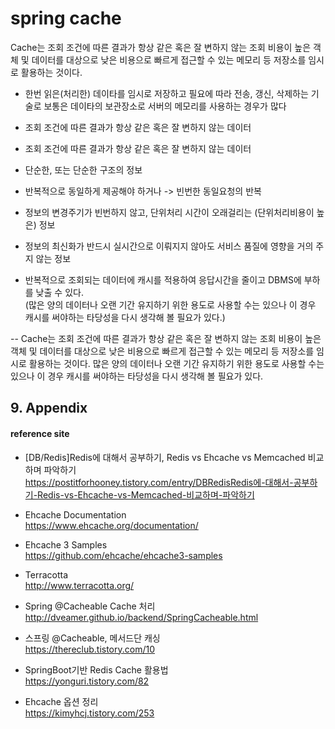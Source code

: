 # spring cache

Cache는 조회 조건에 따른 결과가 항상 같은 혹은 잘 변하지 않는 조회 비용이 높은 객체 및 데이터를 대상으로 낮은 비용으로 빠르게 접근할 수 있는 메모리 등 저장소를 임시로 활용하는 것이다.
- 한번 읽은(처리한) 데이타를 임시로 저장하고 필요에 따라 전송, 갱신, 삭제하는 기술로 보통은 데이타의 보관장소로 서버의 메모리를 사용하는 경우가 많다
- 조회 조건에 따른 결과가 항상 같은 혹은 잘 변하지 않는 데이터
- 조회 조건에 따른 결과가 항상 같은 혹은 잘 변하지 않는 데이터

- 단순한, 또는 단순한 구조의 정보
- 반복적으로 동일하게 제공해야 하거나 -> 빈번한 동일요청의  반복
- 정보의 변경주기가 빈번하지 않고, 단위처리 시간이 오래걸리는 (단위처리비용이 높은) 정보
- 정보의 최신화가 반드시 실시간으로 이뤄지지 않아도 서비스 품질에 영향을 거의 주지 않는 정보 

- 반복적으로 조회되는 데이터에 캐시를 적용하여 응답시간을 줄이고 DBMS에 부하를 낮출 수 있다.  
  (많은 양의 데이터나 오랜 기간 유지하기 위한 용도로 사용할 수는 있으나 이 경우 캐시를 써야하는 타당성을 다시 생각해 볼 필요가 있다.)

--
Cache는 조회 조건에 따른 결과가 항상 같은 혹은 잘 변하지 않는 조회 비용이 높은 객체 및 데이터를 대상으로 낮은 비용으로 빠르게 접근할 수 있는 메모리 등 저장소를 임시로 활용하는 것이다.
많은 양의 데이터나 오랜 기간 유지하기 위한 용도로 사용할 수는 있으나 이 경우 캐시를 써야하는 타당성을 다시 생각해 볼 필요가 있다.


## 9. Appendix

#### reference site

+ [DB/Redis]Redis에 대해서 공부하기, Redis vs Ehcache vs Memcached 비교하며 파악하기  
https://postitforhooney.tistory.com/entry/DBRedisRedis에-대해서-공부하기-Redis-vs-Ehcache-vs-Memcached-비교하며-파악하기

* Ehcache Documentation  
https://www.ehcache.org/documentation/

* Ehcache 3 Samples  
https://github.com/ehcache/ehcache3-samples

* Terracotta  
http://www.terracotta.org/

+ Spring @Cacheable Cache 처리  
http://dveamer.github.io/backend/SpringCacheable.html

+ 스프링 @Cacheable, 메서드단 캐싱  
https://thereclub.tistory.com/10

+ SpringBoot기반 Redis Cache 활용법  
https://yonguri.tistory.com/82

+ Ehcache 옵션 정리  
https://kimyhcj.tistory.com/253

